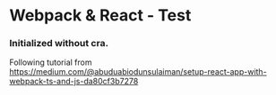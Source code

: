# Webpack & React - Test

### Initialized without cra. 
Following tutorial from https://medium.com/@abuduabiodunsulaiman/setup-react-app-with-webpack-ts-and-js-da80cf3b7278
